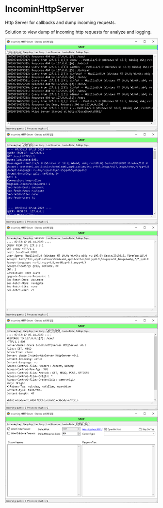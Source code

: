 # IncominHttpServer

Http Server for callbacks and dump incoming requests.    

Solution to view dump of incoming http requests for analyze and logging.    

<img src="images/im1.png"/>        
<img src="images/im2.png"/>        
<img src="images/im3.png"/>        
<img src="images/im4.png"/>        
<img src="images/im5.png"/>        
